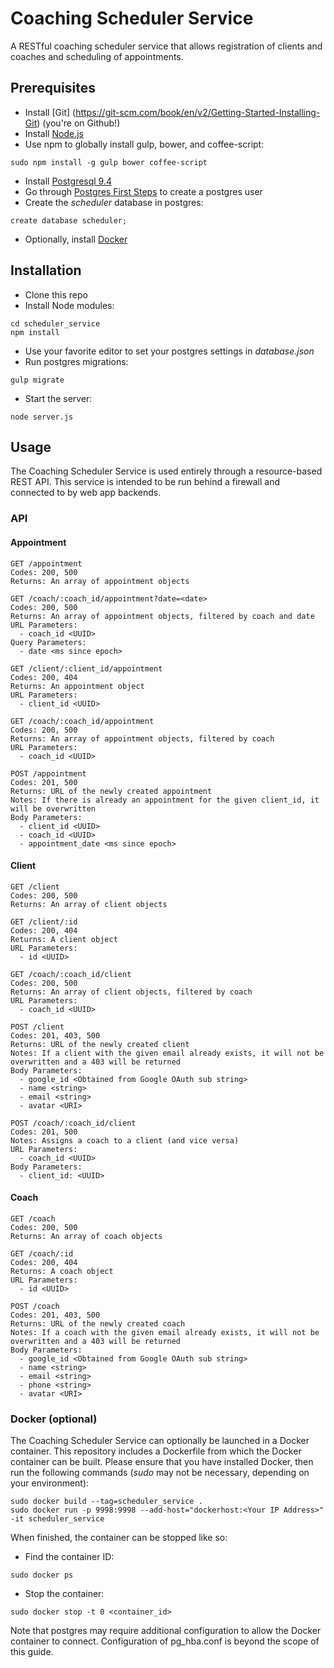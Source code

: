 # Coaching Scheduler Service

A RESTful coaching scheduler service that allows registration of clients and coaches and scheduling of appointments.

## Prerequisites
* Install [Git] (https://git-scm.com/book/en/v2/Getting-Started-Installing-Git) (you're on Github!)
* Install [Node.js](https://nodejs.org/en/download/)
* Use npm to globally install gulp, bower, and coffee-script:
```
sudo npm install -g gulp bower coffee-script
```
* Install [Postgresql 9.4](http://www.postgresql.org/download/)
* Go through [Postgres First Steps](https://wiki.postgresql.org/wiki/First_steps) to create a postgres user
* Create the *scheduler* database in postgres:
```
create database scheduler;
```
* Optionally, install [Docker](https://docs.docker.com/engine/installation/)

## Installation
* Clone this repo
* Install Node modules:
```
cd scheduler_service
npm install
```
* Use your favorite editor to set your postgres settings in *database.json*
* Run postgres migrations:
```
gulp migrate
```
* Start the server:
```
node server.js
```

## Usage
The Coaching Scheduler Service is used entirely through a resource-based REST API. This service is intended to be run behind a firewall and connected to by web app backends.

### API

#### Appointment
```
GET /appointment
Codes: 200, 500
Returns: An array of appointment objects
```
```
GET /coach/:coach_id/appointment?date=<date>
Codes: 200, 500
Returns: An array of appointment objects, filtered by coach and date
URL Parameters:
  - coach_id <UUID>
Query Parameters:
  - date <ms since epoch>
```
```
GET /client/:client_id/appointment
Codes: 200, 404
Returns: An appointment object
URL Parameters:
  - client_id <UUID>
```
```
GET /coach/:coach_id/appointment
Codes: 200, 500
Returns: An array of appointment objects, filtered by coach
URL Parameters:
  - coach_id <UUID>
```
```
POST /appointment
Codes: 201, 500
Returns: URL of the newly created appointment
Notes: If there is already an appointment for the given client_id, it will be overwritten
Body Parameters:
  - client_id <UUID>
  - coach_id <UUID>
  - appointment_date <ms since epoch>
```

#### Client
```
GET /client
Codes: 200, 500
Returns: An array of client objects
```
```
GET /client/:id
Codes: 200, 404
Returns: A client object
URL Parameters:
  - id <UUID>
```
```
GET /coach/:coach_id/client
Codes: 200, 500
Returns: An array of client objects, filtered by coach
URL Parameters:
  - coach_id <UUID>
```
```
POST /client
Codes: 201, 403, 500
Returns: URL of the newly created client
Notes: If a client with the given email already exists, it will not be overwritten and a 403 will be returned
Body Parameters:
  - google_id <Obtained from Google OAuth sub string>
  - name <string>
  - email <string>
  - avatar <URI>
```
```
POST /coach/:coach_id/client
Codes: 201, 500
Notes: Assigns a coach to a client (and vice versa)
URL Parameters:
  - coach_id <UUID>
Body Parameters:
  - client_id: <UUID>
```

#### Coach
```
GET /coach
Codes: 200, 500
Returns: An array of coach objects
```
```
GET /coach/:id
Codes: 200, 404
Returns: A coach object
URL Parameters:
  - id <UUID>
```
```
POST /coach
Codes: 201, 403, 500
Returns: URL of the newly created coach
Notes: If a coach with the given email already exists, it will not be overwritten and a 403 will be returned
Body Parameters:
  - google_id <Obtained from Google OAuth sub string>
  - name <string>
  - email <string>
  - phone <string>
  - avatar <URI>
```

### Docker (optional)
The Coaching Scheduler Service can optionally be launched in a Docker container. This repository includes a Dockerfile from which the Docker container can be built. Please ensure that you have installed Docker, then run the following commands (*sudo* may not be necessary, depending on your environment):
```
sudo docker build --tag=scheduler_service .
sudo docker run -p 9998:9998 --add-host="dockerhost:<Your IP Address>" -it scheduler_service
```
When finished, the container can be stopped like so:
* Find the container ID:
```
sudo docker ps
```
* Stop the container:
```
sudo docker stop -t 0 <container_id>
```
Note that postgres may require additional configuration to allow the Docker container to connect. Configuration of pg_hba.conf is beyond the scope of this guide.